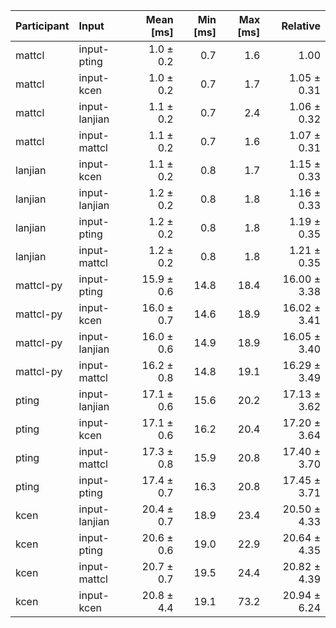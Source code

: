 | Participant | Input | Mean [ms] | Min [ms] | Max [ms] | Relative |
|:---|:---|---:|---:|---:|---:|
| mattcl | input-pting | 1.0 ± 0.2 | 0.7 | 1.6 | 1.00 |
| mattcl | input-kcen | 1.0 ± 0.2 | 0.7 | 1.7 | 1.05 ± 0.31 |
| mattcl | input-lanjian | 1.1 ± 0.2 | 0.7 | 2.4 | 1.06 ± 0.32 |
| mattcl | input-mattcl | 1.1 ± 0.2 | 0.7 | 1.6 | 1.07 ± 0.31 |
| lanjian | input-kcen | 1.1 ± 0.2 | 0.8 | 1.7 | 1.15 ± 0.33 |
| lanjian | input-lanjian | 1.2 ± 0.2 | 0.8 | 1.8 | 1.16 ± 0.33 |
| lanjian | input-pting | 1.2 ± 0.2 | 0.8 | 1.8 | 1.19 ± 0.35 |
| lanjian | input-mattcl | 1.2 ± 0.2 | 0.8 | 1.8 | 1.21 ± 0.35 |
| mattcl-py | input-pting | 15.9 ± 0.6 | 14.8 | 18.4 | 16.00 ± 3.38 |
| mattcl-py | input-kcen | 16.0 ± 0.7 | 14.6 | 18.9 | 16.02 ± 3.41 |
| mattcl-py | input-lanjian | 16.0 ± 0.6 | 14.9 | 18.9 | 16.05 ± 3.40 |
| mattcl-py | input-mattcl | 16.2 ± 0.8 | 14.8 | 19.1 | 16.29 ± 3.49 |
| pting | input-lanjian | 17.1 ± 0.6 | 15.6 | 20.2 | 17.13 ± 3.62 |
| pting | input-kcen | 17.1 ± 0.6 | 16.2 | 20.4 | 17.20 ± 3.64 |
| pting | input-mattcl | 17.3 ± 0.8 | 15.9 | 20.8 | 17.40 ± 3.70 |
| pting | input-pting | 17.4 ± 0.7 | 16.3 | 20.8 | 17.45 ± 3.71 |
| kcen | input-lanjian | 20.4 ± 0.7 | 18.9 | 23.4 | 20.50 ± 4.33 |
| kcen | input-pting | 20.6 ± 0.6 | 19.0 | 22.9 | 20.64 ± 4.35 |
| kcen | input-mattcl | 20.7 ± 0.7 | 19.5 | 24.4 | 20.82 ± 4.39 |
| kcen | input-kcen | 20.8 ± 4.4 | 19.1 | 73.2 | 20.94 ± 6.24 |
